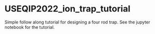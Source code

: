 # USEQIP2022_ion_trap_tutorial
Simple follow along tutorial for designing a four rod trap.
See the jupyter notebook for the tutorial.
